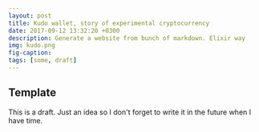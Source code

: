 ```yaml
---
layout: post
title: Kudo wallet, story of experimental cryptocurrency
date: 2017-09-12 13:32:20 +0300
description: Generate a website from bunch of markdown. Elixir way
img: kudo.png 
fig-caption: 
tags: [some, draft]
---
```


## Template

This is a draft. Just an idea so I don't forget to write it in the future when I have time.